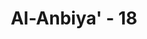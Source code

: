 ---
title: "Al-Anbiya' - 18"
no: 18
arabic_no: ١٨
ayah: بَلْ نَقْذِفُ بِالْحَقِّ عَلَى الْبَاطِلِ فَيَدْمَغُهٗ فَاِذَا هُوَ زَاهِقٌۗ وَلَكُمُ الْوَيْلُ مِمَّا تَصِفُوْنَ 
translation: "Sebenarnya Kami melemparkan yang hak (kebenaran) kepada yang batil (tidak benar) lalu yang hak itu menghancurkannya, maka seketika itu (yang batil) lenyap. Dan celaka kamu karena kamu menyifati (Allah dengan sifat-sifat yang tidak pantas bagi-Nya)."
tafsir: "Dalam ayat ini Allah menegaskan bahwa Dia menghancurkan kebatilan dengan kebenaran, sehingga kebenaran itu menghancurkan kebatilan tersebut, sampai lenyap sama sekali. Yang dimaksud dengan kebatilan di sini ialah sifat-sifat dan perbuatan yang sia-sia dan tidak berguna, termasuk sifat main-main dan berolok-olok. Sedang yang dimaksud dengan kebenaran di sini, ialah sifat-sifat dan perbuatan yang bersungguh-sungguh dan bermanfaat.\n\nPada akhir ayat ini Allah memberikan peringatan keras kepada kaum kafir, bahwa azab dan malapetaka disediakan untuk mereka, karena mereka telah menghubungkan sifat-sifat yang jelek kepada Allah yaitu sifat-sifat yang tidak layak bagi-Nya, misalnya bermain-main dalam menciptakan makhluk-Nya, Allah mempunyai anak, istri, dan lain-lainnya."
---
